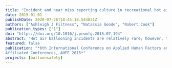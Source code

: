 ```yaml
---
title: "Incident and near miss reporting culture in recreational hot air ballooning"
date: 2015-01-01
publishDate: 2020-07-26T18:45:18.543031Z
authors: ["Ashleigh J Filtness", "Natassia Goode", "Robert Cook"]
publication_types: ["1"]
doi: "https://doi.org/10.1016/j.promfg.2015.07.194" 
abstract: "Hot air ballooning incidents are relatively rare; however, they have a high potential to be fatal. In order to inform appropriate safety interventions it is first necessary to understand the causal factors which lead to incidents and near-misses, which requires a formal incident report database. The Australian Balloon Federation (ABF) advocates the reporting of recreational hot air ballooning incidents, by reporting directly to the ABF safety officer or by completing an online incident report form. The objective of this paper is to understand how widely used the reporting system is and whether there are any perceived barriers to reporting. Sixty-nine balloonists participated in an online survey about their experience of incident reporting. Survey respondents were mostly male (11 female), experienced balloonists (mean years’ experience ballooning 19.51y with a SD 11.19). Sixty respondents (87%) held a pilot license. The majority (82.6%) of respondents were aware of the ABF incident reporting system. Over half (62.3%) had been involved in a ballooning incident or near-miss in Australia. However, 40% of those who had an incident or near-miss did not report it to the ABF and only 15.9% of all those surveyed had used the online incident report form. There was some disagreement regarding when it was appropriate to report an incident or near miss. Some respondents felt an incident or near miss should only be reported if it resulted in injury or damage, while others said near-misses should also be reported. The most frequent barriers identified were: a lack of understanding of when to report to the ABF; trivializing of incidents; and concerns about the system itself Steps should be taken to increase understanding of the system purpose and long term benefits. Specifically, reporting near-misses should be encouraged. This study is significant because it is the first to examine reporting practices in non-motorised recreational aviation."
featured: false
publication: "*6th International Conference on Applied Human Factors and Ergonomics (AHFE 2015) and the
Affiliated Conferences, AHFE 2015*"
projects: [balloonsafety]
---
```



